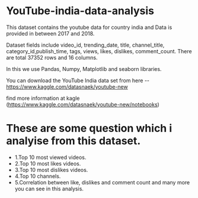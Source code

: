 # YouTube-india-data-analysis

This dataset contains the youtube data for country india and Data is provided in between 2017 and 2018.

Dataset fields include video_id, trending_date, title, channel_title, category_id,publish_time, tags, views, likes, dislikes, comment_count. There are total 37352 rows and 16 columns.

In this we use Pandas, Numpy, Matplotlib and seaborn libraries.

You can download the YouTube India data set from here -- https://www.kaggle.com/datasnaek/youtube-new

find more information at kagle (https://www.kaggle.com/datasnaek/youtube-new/notebooks)

# These are some question which i analyise from this dataset.
* 1.Top 10 most viewed videos.
* 2.Top 10 most likes videos.
* 3.Top 10 most dislikes videos.
* 4.Top 10 channels.
* 5.Correlation between like, dislikes and comment count
      and many more you can see in this analysis.
 

